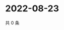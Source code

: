 # 2022-08-23

共 0 条

<!-- BEGIN WEIBO -->
<!-- 最后更新时间 Tue Aug 23 2022 03:13:30 GMT+0800 (China Standard Time) -->

<!-- END WEIBO -->
